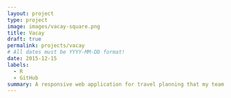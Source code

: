 ```yaml
---
layout: project
type: project
image: images/vacay-square.png
title: Vacay
draft: true
permalink: projects/vacay
# All dates must be YYYY-MM-DD format!
date: 2015-12-15
labels:
  - R
  - GitHub
summary: A responsive web application for travel planning that my team developed in ICS 415.
---
```

